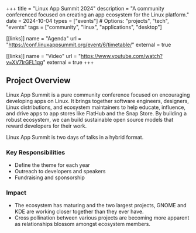 +++
title = "Linux App Summit 2024"
description = "A community conferenced focused on creating an app ecosystem for the Linux platform."
date = 2024-10-04
types = ["events"]  # Options: "projects", "tech", "events"
tags = ["community", "linux", "applications", "desktop"]

[[links]]
name = "Agenda"
url = "https://conf.linuxappsummit.org/event/6/timetable/"
external = true

[[links]]
name = "Video"
url = "https://www.youtube.com/watch?v=XV7IrGFL1qg"
external = true
+++

## Project Overview

Linux App Summit is a pure community conference focused on encouraging
developing apps on Linux. It brings together software engineers,
designers, Linux distributions, and ecosystem maintainers to help
educate, influence, and drive apps to app stores like FlatHub and the
Snap Store. By building a robust ecosystem, we can build sustainable
open source models that reward developers for their work.

Linux App Summit is two days of talks in a hybrid format.


### Key Responsibilities

- Define the theme for each year
- Outreach to developers and speakers
- Fundraising and sponsorship 

### Impact

- The ecosystem has maturing and the two largest projects, GNOME and KDE are working closer together than they ever have.
- Cross pollination between various projects are becoming more apparent as relationships blossom amongst ecosystem members.

